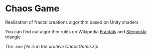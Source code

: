 # Chaos Game

Realization of fractal creations algorithm based on Unity shaders 

You can find out algorithm rules on Wikipedia [Fractals](https://en.wikipedia.org/wiki/Fractal) and [Sierpinski triangle](https://en.wikipedia.org/wiki/Sierpi%C5%84ski_triangle)

*The .exe file is in the archive ChaosGame.zip*

